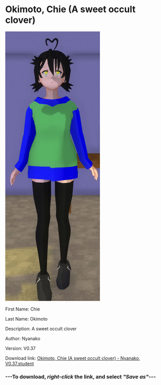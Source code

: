 # Okimoto, Chie (A sweet occult clover)

<img src = "https://raw.githubusercontent.com/Arbiter1223/Daigaku-Gurashi-Custom-Students/master/Students/Files/Okimoto%2C%20Chie%20(A%20sweet%20occult%20clover).png">

First Name: Chie

Last Name: Okimoto

Description: A sweet occult clover

Author: Nyanako

Version: V0.37

Download link: <a href="https://raw.githubusercontent.com/Arbiter1223/Daigaku-Gurashi-Custom-Students/master/Students/Files/Okimoto%2C%20Chie%20(A%20sweet%20occult%20clover)%20-%20Nyanako%2C%20V0.37.student">Okimoto, Chie (A sweet occult clover) - Nyanako, V0.37.student</a>

### ---**To download, _right-click_ the link, and select _"Save as"_**---
